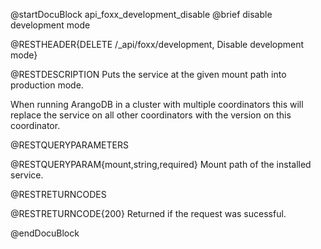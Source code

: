 @startDocuBlock api_foxx_development_disable
@brief disable development mode

@RESTHEADER{DELETE /_api/foxx/development, Disable development mode}

@RESTDESCRIPTION
Puts the service at the given mount path into production mode.

When running ArangoDB in a cluster with multiple coordinators this will
replace the service on all other coordinators with the version on this
coordinator.

@RESTQUERYPARAMETERS

@RESTQUERYPARAM{mount,string,required}
Mount path of the installed service.

@RESTRETURNCODES

@RESTRETURNCODE{200}
Returned if the request was sucessful.

@endDocuBlock
